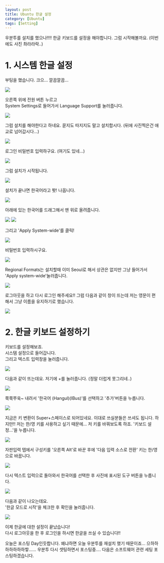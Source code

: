 ```yaml
---
layout: post
title: Ubuntu 한글 설정
category: [Ubuntu]
tags: [Setting]
---
```


우분투를 설치를 했으나!!!!
한글 키보드를 설정을 해야합니다.
그럼 시작해볼까요.
(이번에도 사진 촤라라락..)

# 1. 시스템 한글 설정

부팅을 했습니다.
크으... 깔끔깔끔...

<img src="https://jjjjjerry.github.io/public/img/setting/01.png">

오른쪽 위에 전원 버튼 누르고   
System Settings로 들어가서 Language Support를 눌러줍니다.

<img src="https://jjjjjerry.github.io/public/img/setting/02.png">

그럼 설치를 해야한다고 하네요.
묻지도 따지지도 말고 설치합시다.
(뒤에 사진찍은건 애교로 넘어갑시다...)

<img src="https://jjjjjerry.github.io/public/img/setting/03.png">

로그인 비밀번호 입력하구요.
(여기도 있네...)

<img src="https://jjjjjerry.github.io/public/img/setting/04.png">

그럼 설치가 시작됩니다.

<img src="https://jjjjjerry.github.io/public/img/setting/05.png">

설치가 끝나면 한국어라고 똿! 나옵니다.

<img src="https://jjjjjerry.github.io/public/img/setting/06.png">

아래에 있는 한국어를 드래그해서 맨 위로 올려줍니다.

<img src="https://jjjjjerry.github.io/public/img/setting/07.png">
<img src="https://jjjjjerry.github.io/public/img/setting/08.png">

그리고 'Apply System-wide'를 클릭!

<img src="https://jjjjjerry.github.io/public/img/setting/09.png">

비밀번호 입력하시구요.

<img src="https://jjjjjerry.github.io/public/img/setting/10.png">

Regional Formats는 설치할때 이미 Seoul로 해서 상관은 없지만 그냥 들어가서 'Apply system-wide'눌러줍니다.

<img src="https://jjjjjerry.github.io/public/img/setting/11.png">

로그아웃을 하고 다시 로그인 해주세요!!
그럼 다음과 같이 창이 뜨는데 저는 영문이 편해서 그냥 이름을 유지하기로 했습니다.

<img src="https://jjjjjerry.github.io/public/img/setting/12.png">

# 2. 한글 키보드 설정하기

키보드를 설정해보죠.  
시스템 설정으로 들어갑니다.  
그리고 텍스트 입력창을 눌러줍니다.  

<img src="https://jjjjjerry.github.io/public/img/setting/13.png">

다음과 같이 뜨는데요.
저기에 +를 눌러줍니다.
(정말 더럽게 못그리네..)

<img src="https://jjjjjerry.github.io/public/img/setting/14.png">

쭉쭉쭈욱~ 내려서 '한국어 (Hangul)(IBus)'를 선택하고 '추가'버튼을 누릅니다.

<img src="https://jjjjjerry.github.io/public/img/setting/15.png">

지금은 키 변환이 Super+스페이스로 되어있네요.
이대로 쓰실분들은 쓰셔도 됩니다.
하지만!! 저는 한/영 키를 사용하고 싶기 때문에...
저 키를 바꿔보도록 하죠.
'키보드 설정...'을 누릅니다.

<img src="https://jjjjjerry.github.io/public/img/setting/16.png">

자판입력 탭에서 구성키를 '오른쪽 Alt'로 바꾼 후에 '다음 입력 소스로 전환' 키는 한/영으로 바꿉니다.

<img src="https://jjjjjerry.github.io/public/img/setting/17.png">

다시 텍스트 입력으로 돌아와서 한국어를 선택한 후 사진에 표시된 도구 버튼을 누릅니다.

<img src="https://jjjjjerry.github.io/public/img/setting/18.png">

다음과 같이 나오는데요.  
'한글 모드로 시작'을 체크한 후 확인을 눌러줍니다.

<img src="https://jjjjjerry.github.io/public/img/setting/19.png">

이제 한글에 대한 설정이 끝났습니다!  
다시 로그아웃을 한 후 로그인을 하시면 한글을 쓰실 수 있습니다!!


오늘은 포스팅 Day인듯합니다.
왜냐하면 오늘 우분투를 재설치 했기 때문이죠...
으하하하하하하하핳......
우분투 다시 셋팅하면서 포스팅중....
다음은 소프트웨어 관련 세팅 포스팅하겠습니다.
